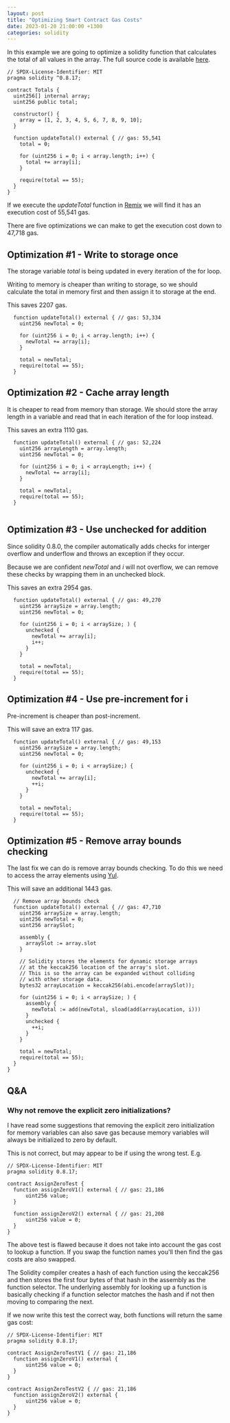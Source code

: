 ```yaml
---
layout: post
title: "Optimizing Smart Contract Gas Costs"
date: 2023-01-20 21:00:00 +1300
categories: solidity
---
```


In this example we are going to optimize a solidity function that calculates the total of all values in the array. The full source code is available [here](https://gist.github.com/rohinnz/82d5d162829e2707891ce04742ae33d8).

```solidity
// SPDX-License-Identifier: MIT
pragma solidity ^0.8.17;

contract Totals {
  uint256[] internal array;
  uint256 public total;

  constructor() {
    array = [1, 2, 3, 4, 5, 6, 7, 8, 9, 10];
  }

  function updateTotal() external { // gas: 55,541
    total = 0;

    for (uint256 i = 0; i < array.length; i++) {
      total += array[i];
    }

    require(total == 55);
  }
}
```

If we execute the *updateTotal* function in [Remix](https://remix.ethereum.org/) we will find it has an execution cost of 55,541 gas.

There are five optimizations we can make to get the execution cost down to 47,718 gas.

## Optimization #1 - Write to storage once

The storage variable *total* is being updated in every iteration of the for loop.

Writing to memory is cheaper than writing to storage, so we should calculate the total in memory first and then assign it to storage at the end.

This saves 2207 gas.

```solidity
  function updateTotal() external { // gas: 53,334
    uint256 newTotal = 0;

    for (uint256 i = 0; i < array.length; i++) {
      newTotal += array[i];
    }

    total = newTotal;
    require(total == 55);
  }

```
## Optimization #2 - Cache array length

It is cheaper to read from memory than storage. We should store the array length in a variable and read that in each iteration of the for loop instead.

This saves an extra 1110 gas.

```solidity
  function updateTotal() external { // gas: 52,224 
    uint256 arrayLength = array.length;
    uint256 newTotal = 0;

    for (uint256 i = 0; i < arrayLength; i++) {
      newTotal += array[i];
    }

    total = newTotal;
    require(total == 55);
  }
  
```

## Optimization #3 - Use unchecked for addition
Since solidity 0.8.0, the compiler automatically adds checks for interger overflow and underflow and throws an exception if they occur.

Because we are confident *newTotal* and *i* will not overflow, we can remove these checks by wrapping them in an unchecked block.

This saves an extra 2954 gas.

```solidity
  function updateTotal() external { // gas: 49,270 
    uint256 arraySize = array.length;
    uint256 newTotal = 0;

    for (uint256 i = 0; i < arraySize; ) {
      unchecked {
        newTotal += array[i];
        i++;
      }
    }

    total = newTotal;
    require(total == 55);
  }

```

## Optimization #4 - Use pre-increment for i

Pre-increment is cheaper than post-increment.

This will save an extra 117 gas.

```solidity
  function updateTotal() external { // gas: 49,153 
    uint256 arraySize = array.length;
    uint256 newTotal = 0;

    for (uint256 i = 0; i < arraySize;) {
      unchecked {
        newTotal += array[i];
        ++i;
      }
    }

    total = newTotal;
    require(total == 55);
  }

```

## Optimization #5 - Remove array bounds checking

The last fix we can do is remove array bounds checking. To do this we need to access the array elements using [Yul](https://docs.soliditylang.org/en/v0.8.17/yul.html).

This will save an additional 1443 gas.

```solidity
  // Remove array bounds check
  function updateTotal() external { // gas: 47,710 
    uint256 arraySize = array.length;
    uint256 newTotal = 0;
    uint256 arraySlot;

    assembly {
      arraySlot := array.slot
    }

    // Solidity stores the elements for dynamic storage arrays
    // at the keccak256 location of the array's slot.
    // This is so the array can be expanded without colliding
    // with other storage data.
    bytes32 arrayLocation = keccak256(abi.encode(arraySlot));

    for (uint256 i = 0; i < arraySize; ) {
      assembly {
        newTotal := add(newTotal, sload(add(arrayLocation, i)))
      }
      unchecked {
        ++i;
      }
    }

    total = newTotal;
    require(total == 55);
  }
}
```

## Q&A
### Why not remove the explicit zero initializations?

I have read some suggestions that removing the explicit zero initialization for memory variables can also save gas because memory variables will always be initialized to zero by default.

This is not correct, but may appear to be if using the wrong test. E.g.
```solidity
// SPDX-License-Identifier: MIT
pragma solidity 0.8.17;

contract AssignZeroTest {
  function assignZeroV1() external { // gas: 21,186
      uint256 value;
  }

  function assignZeroV2() external { // gas: 21,208 
      uint256 value = 0;
  }
}
```

The above test is flawed because it does not take into account the gas cost to lookup a function. If you swap the function names you'll then find the gas costs are also swapped.

The Solidity compiler creates a hash of each function using the keccak256 and then stores the first four bytes of that hash in the assembly as the function selector. The underlying assembly for looking up a function is basically checking if a function selector matches the hash and if not then moving to comparing the next.

If we now write this test the correct way, both functions will return the same gas cost:
```solidity
// SPDX-License-Identifier: MIT
pragma solidity 0.8.17;

contract AssignZeroTestV1 { // gas: 21,186 
  function assignZeroV1() external {
      uint256 value = 0;
  }
}

contract AssignZeroTestV2 { // gas: 21,186 
  function assignZeroV2() external {
      uint256 value = 0;
  }
}
```
